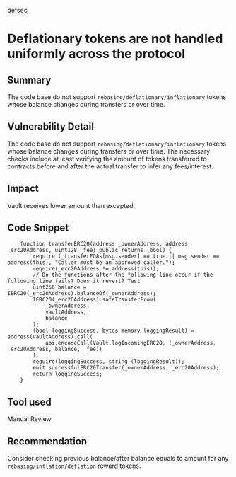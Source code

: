 defsec
# Deflationary tokens are not handled uniformly across the protocol

## Summary

The code base do not support `rebasing/deflationary/inflationary`  tokens whose balance changes during transfers or over time.

## Vulnerability Detail

The code base do not support `rebasing/deflationary/inflationary`  tokens whose balance changes during transfers or over time. The necessary checks include at least verifying the amount of tokens transferred to contracts before and after the actual transfer to infer any fees/interest. 


## Impact

Vault receives lower amount than excepted.

## Code Snippet

```
    function transferERC20(address _ownerAddress, address _erc20Address, uint128 _fee) public returns (bool) {
        require (_transferEOAs[msg.sender] == true || msg.sender == address(this), "Caller must be an approved caller.");
        require(_erc20Address != address(this));
        // Do the functions after the following line occur if the following line fails? Does it revert? Test
        uint256 balance = IERC20(_erc20Address).balanceOf(_ownerAddress);
        IERC20(_erc20Address).safeTransferFrom(
            _ownerAddress, 
            vaultAddress, 
            balance
        );
        (bool loggingSuccess, bytes memory loggingResult) = address(vaultAddress).call(
            abi.encodeCall(Vault.logIncomingERC20, (_ownerAddress, _erc20Address, balance, _fee))
        );
        require(loggingSuccess, string (loggingResult));
        emit successfulERC20Transfer(_ownerAddress, _erc20Address);
        return loggingSuccess;
    }
```

## Tool used

Manual Review

## Recommendation

Consider checking previous balance/after balance equals to amount for any `rebasing/inflation/deflation` reward tokens.

